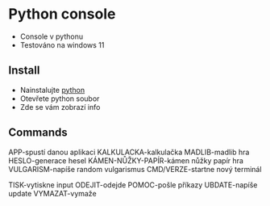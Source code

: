 # **Python console**

- Console v pythonu
- Testováno na windows 11

## Install

- Nainstalujte [python](https://www.python.org/)
- Otevřete python soubor
- Zde se vám zobrazí info

## Commands
APP-spustí danou aplikaci
    KALKULACKA-kalkulačka
    MADLIB-madlib hra
    HESLO-generace hesel
    KÁMEN-NŮŽKY-PAPÍR-kámen nůžky papír hra
    VULGARISM-napíše random vulgarismus
CMD/VERZE-startne nový terminál

TISK-vytiskne input
ODEJIT-odejde
POMOC-pošle příkazy
UBDATE-napíše update
VYMAZAT-vymaže
